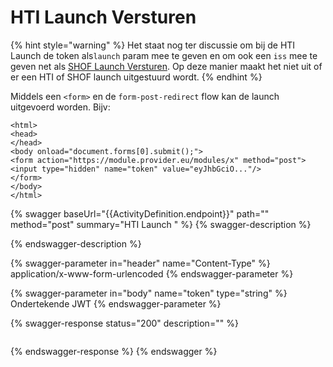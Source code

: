 # HTI Launch Versturen

{% hint style="warning" %}
Het staat nog ter discussie om bij de HTI Launch de token als`launch` param mee te geven en om ook een `iss` mee te geven net als [SHOF Launch Versturen](shof-launch-versturen.md). Op deze manier maakt het niet uit of er een HTI of SHOF launch uitgestuurd wordt.
{% endhint %}

Middels een `<form>` en de `form-post-redirect` flow kan de launch uitgevoerd worden. Bijv:

```markup
<html>
<head>
</head>
<body onload="document.forms[0].submit();">
<form action="https://module.provider.eu/modules/x" method="post">
<input type="hidden" name="token" value="eyJhbGciO..."/>
</form>
</body>
</html>
```

{% swagger baseUrl="{{ActivityDefinition.endpoint}}" path="" method="post" summary="HTI Launch " %}
{% swagger-description %}

{% endswagger-description %}

{% swagger-parameter in="header" name="Content-Type" %}
application/x-www-form-urlencoded
{% endswagger-parameter %}

{% swagger-parameter in="body" name="token" type="string" %}
Ondertekende JWT
{% endswagger-parameter %}

{% swagger-response status="200" description="" %}
```
```
{% endswagger-response %}
{% endswagger %}

